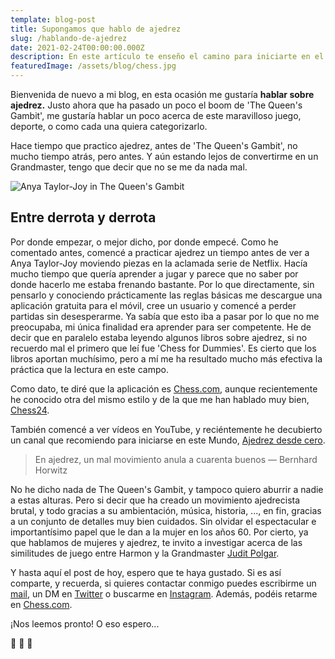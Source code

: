 ```yaml
---
template: blog-post
title: Supongamos que hablo de ajedrez
slug: /hablando-de-ajedrez
date: 2021-02-24T00:00:00.000Z
description: En este artículo te enseño el camino para iniciarte en el ajedrez
featuredImage: /assets/blog/chess.jpg
---
```

Bienvenida de nuevo a mi blog, en esta ocasión me gustaría **hablar sobre ajedrez.** Justo ahora que ha pasado un poco el boom de 'The Queen's Gambit', me gustaría hablar un poco acerca de este maravilloso juego, deporte, o como cada una quiera categorizarlo.

Hace tiempo que practico ajedrez, antes de 'The Queen's Gambit', no mucho tiempo atrás, pero antes. Y aún estando lejos de convertirme en un Grandmaster, tengo que decir que no se me da nada mal.

![](/assets/blog/queens-gambit.jpg "Anya Taylor-Joy in The Queen's Gambit")

## Entre derrota y derrota

Por donde empezar, o mejor dicho, por donde empecé. Como he comentado antes, comencé a practicar ajedrez un tiempo antes de ver a Anya Taylor-Joy moviendo piezas en la aclamada serie de Netflix. Hacía mucho tiempo que quería aprender a jugar y parece que no saber por donde hacerlo me estaba frenando bastante. Por lo que directamente, sin pensarlo y conociendo prácticamente las reglas básicas me descargue una aplicación gratuita para el móvil, cree un usuario y comencé a perder partidas sin desesperarme. Ya sabía que esto iba a pasar por lo que no me preocupaba, mi única finalidad era aprender para ser competente. He de decir que en paralelo estaba leyendo algunos libros sobre ajedrez, si no recuerdo mal el primero que leí fue 'Chess for Dummies'. Es cierto que los libros aportan muchísimo, pero a mí me ha resultado mucho más efectiva la práctica que la lectura en este campo.

Como dato, te diré que la aplicación es [Chess.com](https://chess.com), aunque recientemente he conocido otra del mismo estilo y de la que me han hablado muy bien, [Chess24](https://chess24.com/).

También comencé a ver vídeos en YouTube, y reciéntemente he decubierto un canal que recomiendo para iniciarse en este Mundo, [Ajedrez desde cero](https://www.youtube.com/channel/UC0lyawxtqlg9WvZs65I_tjQ). 

> En ajedrez, un mal movimiento anula a cuarenta buenos — Bernhard Horwitz

No he dicho nada de The Queen's Gambit, y tampoco quiero aburrir a nadie a estas alturas. Pero si decir que ha creado un movimiento ajedrecista brutal, y todo gracias a su ambientación, música, historia, ..., en fin, gracias a un conjunto de detalles muy bien cuidados. Sin olvidar el espectacular e importantísimo papel que le dan a la mujer en los años 60. Por cierto, ya que hablamos de mujeres y ajedrez, te invito a investigar acerca de las similitudes de juego entre Harmon y la Grandmaster [Judit Polgar](https://es.wikipedia.org/wiki/Judit_Polg%C3%A1r).

Y hasta aquí el post de hoy, espero que te haya gustado. Si es así comparte, y recuerda, si quieres contactar conmigo puedes escribirme un [mail](ramongomez.rgc@gmail.com), un DM en [Twitter](https://twitter.com/7omez) o buscarme en [Instagram](https:instagram.com/gomezramon_). Además, podéis retarme en [Chess.com](https://www.chess.com/member/7omez).

¡Nos leemos pronto! O eso espero... 

👾 👾 👾